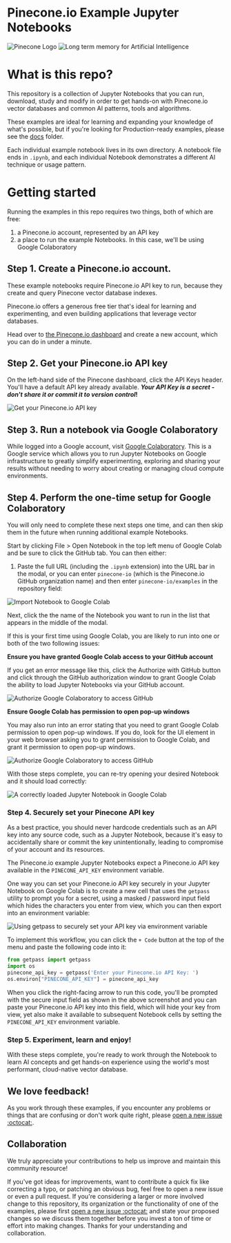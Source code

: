 # Pinecone.io Example Jupyter Notebooks

![Pinecone Logo](./images/pinecone_logo_w_background.png)
![Long term memory for Artificial Intelligence](./images/long-term-memory-for-ai.jpeg)

# What is this repo?

This repository is a collection of Jupyter Notebooks that you can run, download, study and modify in order to get hands-on with 
Pinecone.io vector databases and common AI patterns, tools and algorithms.

These examples are ideal for learning and expanding your knowledge of what's possible, but if you're looking for Production-ready examples, please see the [docs](../docs) folder.

Each individual example notebook lives in its own directory. A notebook file ends in `.ipynb`, and each individual Notebook demonstrates a different AI technique or usage pattern. 

# Getting started 

Running the examples in this repo requires two things, both of which are free: 
1. a Pinecone.io account, represented by an API key
1. a place to run the example Notebooks. In this case, we'll be using Google Colaboratory

## Step 1. Create a Pinecone.io account. 

These example notebooks require Pinecone.io API key to run, because they create and query Pinecone vector database indexes.

Pinecone.io offers a generous free tier that's ideal for learning and experimenting, and even building applications that leverage vector databases.

Head over to [the Pinecone.io dashboard](https://app.pinecone.io/) and create a new account, which you can do in under a minute. 

## Step 2. Get your Pinecone.io API key

On the left-hand side of the Pinecone dashboard, click the API Keys header. You'll have a default API key already available. **_Your API Key is a secret - don't share it or commit it to version control_!**

![Get your Pinecone.io API key](./images/pinecone-api-keys.png)

## Step 3. Run a notebook via Google Colaboratory

While logged into a Google account, visit [Google Colaboratory](https://colab.research.google.com/). This is a Google service which allows you to run Jupyter Notebooks on Google infrastructure to greatly simplify experimenting, exploring and sharing your results 
without needing to worry about creating or managing cloud compute environments.

## Step 4. Perform the one-time setup for Google Colaboratory 

You will only need to complete these next steps one time, and can then skip them in the future when running additional example Notebooks.

Start by clicking File > Open Notebook in the top left menu of Google Colab and be sure to click the GitHub tab. You can then either: 

1. Paste the full URL (including the `.ipynb` extension) into the URL bar in the modal, or you can enter `pinecone-io` (which is the Pinecone.io GitHub organization name) and then enter `pinecone-io/examples` in the repository field: 

![Import Notebook to Google Colab](./images/import-pinecone-notebook-in-google-collab.png)

Next, click the the name of the Notebook you want to run in the list that appears in the middle of the modal.

If this is your first time using Google Colab, you are likely to run into one or both of the two following issues: 

**Ensure you have granted Google Colab access to your GitHub account**

If you get an error message like this, click the Authorize with GitHub button and click through the GitHub authorization window to grant Google Colab the ability to load Jupyter Notebooks via your GitHub account.

![Authorize Google Colaboratory to access GitHub](./images/google-collab-authorize-github.png)

**Ensure Google Colab has permission to open pop-up windows**

You may also run into an error stating that you need to grant Google Colab permission to open pop-up windows. If you do, look for the UI element in your web browser asking you to grant permission to Google Colab, and grant it permission to open pop-up windows.

![Authorize Google Colaboratory to access GitHub](./images/google-collab-pop-up-windows-blocked.png)

With those steps complete, you can re-try opening your desired Notebook and it should load correctly: 

![A correctly loaded Jupyter Notebook in Google Colab](./images/google-colab-loaded-jupyter-notebook.png)

### Step 4. Securely set your Pinecone API key 

As a best practice, you should never hardcode credentials such as an API key into any source code, such as a Jupyter Notebook, because it's easy to accidentally share or commit the key unintentionally, leading to compromise of your account and its resources. 

The Pinecone.io example Jupyter Notebooks expect a Pinecone.io API key available in the `PINECONE_API_KEY` environment variable. 

One way you can set your Pinecone.io API key securely in your Jupyter Notebook on Google Colab is to create a new cell that uses the `getpass` utility to prompt you for a secret, using a masked / password input field which hides the characters you enter from view, 
which you can then export into an environment variable: 

![Using getpass to securely set your API key via environment variable](./images/getpass-to-securely-set-pinecone-api-key.png)

To implement this workflow, you can click the `+ Code` button at the top of the menu and paste the following code into it: 

```python
from getpass import getpass 
import os
pinecone_api_key = getpass('Enter your Pinecone.io API Key: ')
os.environ["PINECONE_API_KEY"] = pinecone_api_key
```
When you click the right-facing arrow to run this code, you'll be prompted with the secure input field as shown in the above screenshot and you can paste your Pinecone.io API key into this field, which will hide your key from view, yet also make it available to subsequent 
Notebook cells by setting the `PINECONE_API_KEY` environment variable.


### Step 5. Experiment, learn and enjoy!

With these steps complete, you're ready to work through the Notebook to learn AI concepts and get hands-on experience using the world's most performant, cloud-native vector database.

## We love feedback! 

As you work through these examples, if you encounter any problems or things that are confusing or don't work quite right, please [open a new issue :octocat:](https://github.com/pinecone-io/examples/issues/new).

## Collaboration

We truly appreciate your contributions to help us improve and maintain this community resource!

If you've got ideas for improvements, want to contribute a quick fix like correcting a typo, or patching an obvious bug, feel free to open a new issue or even a pull request. If you're considering a larger or more involved change to this repository, its organization or the functionality of 
one of the examples, please first [open a new issue :octocat:](https://github.com/pinecone-io/examples/issues/new) and state your proposed changes so we discuss them together before you invest a ton of time or effort into making changes. Thanks for your understanding and collaboration. 
